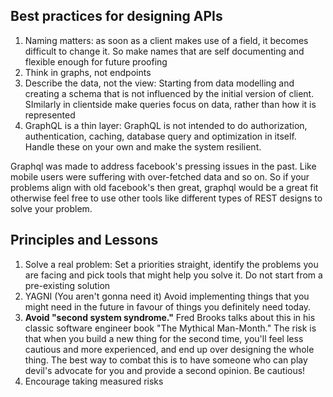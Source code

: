 ## Best practices for designing APIs

1. Naming matters: as soon as a client makes use of a field, it becomes difficult to change it. So make names that are self documenting and flexible enough for future proofing
2. Think in graphs, not endpoints
3. Describe the data, not the view: Starting from data modelling and creating a schema that is not influenced by the initial version of client. SImilarly in clientside make queries focus on data, rather than how it is represented
4. GraphQL is a thin layer: GraphQL is not intended to do authorization, authentication, caching, database query and optimization in itself. Handle these on your own and make the system resilient.

Graphql was made to address facebook's pressing issues in the past. Like mobile users were suffering with over-fetched data and so on. So if your problems align with old facebook's then great, graphql would be a great fit otherwise feel free to use other tools like different types of REST designs to solve your problem.

## Principles and Lessons

1. Solve a real problem: Set a priorities straight, identify the problems you are facing and pick tools that might help you solve it. Do not start from a pre-existing solution
2. YAGNI (You aren't gonna need it) Avoid implementing things that you might need in the future in favour of things you definitely need today.
3.  **Avoid "second system syndrome."** Fred Brooks talks about this in his classic software engineer book "The Mythical Man-Month." The risk is that when you build a new thing for the second time, you'll feel less cautious and more experienced, and end up over designing the whole thing. The best way to combat this is to have someone who can play devil's advocate for you and provide a second opinion. Be cautious!
4.  Encourage taking measured risks